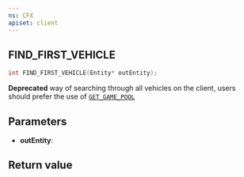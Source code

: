 ```yaml
---
ns: CFX
apiset: client
---
```

## FIND_FIRST_VEHICLE

```c
int FIND_FIRST_VEHICLE(Entity* outEntity);
```

**Deprecated** way of searching through all vehicles on the client, users should prefer the use of [`GET_GAME_POOL`](#_0x2B9D4F50)

## Parameters
* **outEntity**: 

## Return value
